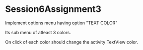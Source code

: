 # Session6Assignment3

Implement options menu having option "TEXT COLOR" 

Its sub menu of atleast 3 colors. 

On click of each color should change the activity TextView color.
